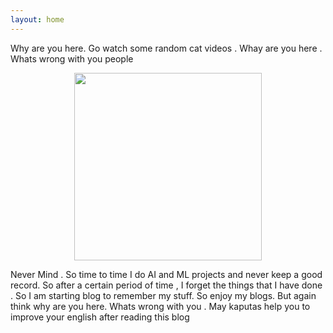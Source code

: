 ```yaml
---
layout: home 
---
```


Why are you here. Go watch some random cat videos . Whay are you here . Whats wrong with you people 

<p align="center">

  <img src="https://user-images.githubusercontent.com/77712136/173176614-00bac8cd-9fb7-4ee9-8a11-3168c8e04130.png" width="300" >

</p>


Never Mind . So time to time I do AI and ML projects and never keep a good record. So after a certain period of time , I forget the things that I have done . So I am starting blog to remember my stuff. So enjoy my blogs. But  again think why are you here. Whats wrong with you . May kaputas help you to improve your english after reading this blog

